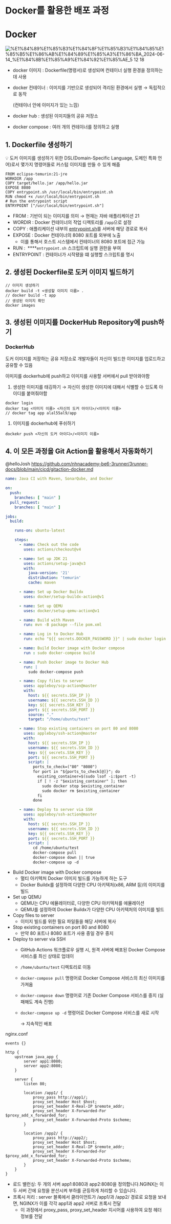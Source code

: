 # Docker를 활용한 배포 과정

# Docker

![%E1%84%89%E1%85%B3%E1%84%8F%E1%85%B3%E1%84%85%E1%85%B5%E1%86%AB%E1%84%89%E1%85%A3%E1%86%BA_2024-06-14_%E1%84%8B%E1%85%A9%E1%84%92%E1%85%AE_5 12 18](https://github.com/nhnacademy-be6-3runner/3runner-docs/assets/131134077/cdd68d0a-7e76-4752-badb-28b2cc2e4f36)

- docker 이미지 : Dockerfile(명령서)로 생성되며 컨테이너 실행 환경을 정의하는데 사용
- docker 컨테이너 : 이미지를 기반으로 생성되어 격리된 환경에서 실행 → 독립적으로 동작
    
    (컨테이너 안에 이미지가 있는 느낌)
    
- docker hub : 생성된 이미지들의 공유 저장소
- docker compose : 여러 개의 컨테이너를 정의하고 실행

## 1. Dockerfile 생성하기

<aside>
💡 도커 이미지를 생성하기 위한 DSL(Domain-Specific Language, 도메인 특화 언어)로서 몇가지 명령어들로 커스텀 이미지를 만들 수 있게 해줌

</aside>

```docker
FROM eclipse-temurin:21-jre
WORKDIR /app
COPY target/hello.jar /app/hello.jar
EXPOSE 8080
COPY entrypoint.sh /usr/local/bin/entrypoint.sh
RUN chmod +x /usr/local/bin/entrypoint.sh
# Run the entrypoint script
ENTRYPOINT ["/usr/local/bin/entrypoint.sh"]
```

- FROM : 기반이 되는 이미지를 의미 → 현재는 자바 애플리케이션 21
- WORDIR : Docker 컨테이너의 작업 디렉토리를 `/app`으로 설정
- COPY : 애플리케이션 내부의 [entrypoint.sh](http://entrypoint.sh)를 서버에 해당 경로로 복사
- EXPOSE :  Docker 컨테이너의 8080 포트를 외부에 노출
    - 이를 통해서 호스트 시스템에서 컨테이너의 8080 포트에 접근 가능
- RUN :  ****`entrypoint.sh` 스크립트에 실행 권한을 부여
- ENTRYPOINT : 컨테이너가 시작됐을 떄 실행할 스크립트를 명시

## 2. 생성된 Dockerfile로 도커 이미지 빌드하기

```
// 이미지 생성하기
docker build -t <생성할 이미지 이름> .
// docker build -t app
// 생성된 이미지 확인
docker images
```



## 3. 생성된 이미지를 DockerHub Repository에 push하기

### DockerHub

도커 이미지를 저장하는 공유 저장소로 개발자들이 자신이 빌드한 이미지를 업로드하고 공유할 수 있음

이미지를 dockerhub에 push하고 이미지를 사용할 서버에서 pull 받아와야함

1. 생성한 이미지를 태깅하기 → 자신이 생성한 이미지에 대해서 식별할 수 있도록 아이디를 붙여줘야함

```
docker login
docker tag <이미지 이름> <자신의 도커 아이디>/<이미지 이름>
// docker tag app alal55al9/app
```

1. 이미지를 dockerhub에 푸쉬하기

```
dockekr push <자신의 도커 아이디>/<이미지 이름>
```

## 4. 이 모든 과정을 Git Action을 활용해서 자동화하기

@helloJosh  https://github.com/nhnacademy-be6-3runner/3runner-docs/blob/main/cicd/gitaction-docker.md

```yaml
name: Java CI with Maven, SonarQube, and Docker

on:
  push:
    branches: [ "main" ]
  pull_request:
    branches: [ "main" ]

jobs:
  build:

    runs-on: ubuntu-latest

    steps:
      - name: Check out the code
        uses: actions/checkout@v4

      - name: Set up JDK 21
        uses: actions/setup-java@v3
        with:
          java-version: '21'
          distribution: 'temurin'
          cache: maven

      - name: Set up Docker Buildx
        uses: docker/setup-buildx-action@v1

      - name: Set up QEMU
        uses: docker/setup-qemu-action@v1

      - name: Build with Maven
        run: mvn -B package --file pom.xml

      - name: Log in to Docker Hub
        run: echo "${{ secrets.DOCKER_PASSWORD }}" | sudo docker login -u "${{ secrets.DOCKER_USERNAME }}" --password-stdin

      - name: Build Docker image with Docker compose
        run : sudo docker-compose build

      - name: Push Docker image to Docker Hub
        run: |
          sudo docker-compose push

      - name: Copy files to server
        uses: appleboy/scp-action@master
        with:
          host: ${{ secrets.SSH_IP }}
          username: ${{ secrets.SSH_ID }}
          key: ${{ secrets.SSH_KEY }}
          port: ${{ secrets.SSH_PORT }}
          source: "."
          target: "/home/ubuntu/test"

      - name: Stop existing containers on port 80 and 8080
        uses: appleboy/ssh-action@master
        with:
          host: ${{ secrets.SSH_IP }}
          username: ${{ secrets.SSH_ID }}
          key: ${{ secrets.SSH_KEY }}
          port: ${{ secrets.SSH_PORT }}
          script: |
            ports_to_check=("80" "8080")
            for port in "${ports_to_check[@]}"; do
              existing_container=$(sudo lsof -i:$port -t)
              if [ ! -z "$existing_container" ]; then
                sudo docker stop $existing_container
                sudo docker rm $existing_container
              fi
            done

      - name: Deploy to server via SSH
        uses: appleboy/ssh-action@master
        with:
          host: ${{ secrets.SSH_IP }}
          username: ${{ secrets.SSH_ID }}
          key: ${{ secrets.SSH_KEY }}
          port: ${{ secrets.SSH_PORT }}
          script: |
            cd /home/ubuntu/test
            docker-compose pull
            docker-compose down || true
            docker-compose up -d
```

- Build Docker image with Docker compose
    - 멀티 아키텍처 Docker 이미지 빌드를 가능하게 하는 도구
    - Docker Buildx를 설정하여 다양한 CPU 아키텍처(x86, ARM 등)의 이미지를 빌드
- Set up QEMU
    - QEMU는 CPU 에뮬레이터로, 다양한 CPU 아키텍처를 에뮬레이션
    - QEMU를 설정하여 Docker Buildx가 다양한 CPU 아키텍처의 이미지를 빌드
- Copy files to server
    - 이미지 빌드를 위한 필요 파일들을 해당 서버에 복사
- Stop existing containers on port 80 and 8080
    - 만약 80 포트나 8080 포트가 사용 중일 경우 중지
- Deploy to server via SSH
    - GitHub Actions 워크플로우 실행 시, 원격 서버에 배포된 Docker Compose 서비스를 최신 상태로 업데이
    - `/home/ubuntu/test` 디렉토리로 이동
    - `docker-compose pull` 명령어로 Docker Compose 서비스의 최신 이미지를 가져옴
    - `docker-compose down` 명령어로 기존 Docker Compose 서비스를 중지 (실패해도 계속 진행)
    - `docker-compose up -d` 명령어로 Docker Compose 서비스를 새로 시작
        
        → 지속적인 배포
        

nginx.conf 

```
events {}

http {
    upstream java_app {
        server app1:8080;
        server app2:8080;
    }

    server {
        listen 80;

        location /app1/ {
            proxy_pass http://app1/;
            proxy_set_header Host $host;
            proxy_set_header X-Real-IP $remote_addr;
            proxy_set_header X-Forwarded-For $proxy_add_x_forwarded_for;
            proxy_set_header X-Forwarded-Proto $scheme;
        }

        location /app2/ {
            proxy_pass http://app2/;
            proxy_set_header Host $host;
            proxy_set_header X-Real-IP $remote_addr;
            proxy_set_header X-Forwarded-For $proxy_add_x_forwarded_for;
            proxy_set_header X-Forwarded-Proto $scheme;
        }
    }
}
```

- 로드 밸런싱: 두 개의 서버 app1:8080과 app2:8080을 정의합니다.NGINX는 이 두 서버 간에 요청을 분산시켜 부하를 균등하게 처리할 수 있습니다.
- 프록시 처리 : server 블록에서 클라이언트가 /app1/과 /app2/ 경로로 요청을 보내면, NGINX가 이를 각각 app1과 app2 서버로 프록시 전달
    - 이 과정에서 proxy_pass, proxy_set_header 지시어를 사용하여 요청 헤더 정보를 전달
